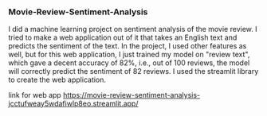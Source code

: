 ### Movie-Review-Sentiment-Analysis
I did a machine learning project on sentiment analysis of the movie review. I tried to make a web application out of it that takes an English text and predicts the sentiment of the text. In the project, I used other features as well, but for this web application, I just trained my model on "review text", which gave a decent accuracy of 82%, i.e., out of 100 reviews, the model will correctly predict the sentiment of 82 reviews.
I used the streamlit library to create the web application.

link for web app
https://movie-review-sentiment-analysis-jcctufweay5wdafiwlp8eo.streamlit.app/
